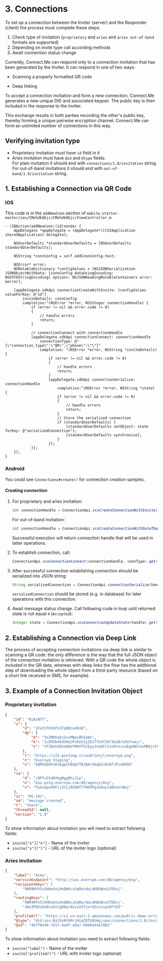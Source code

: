 # 3. Connections
To set up a connection between the Inviter (server) and the Responder (client) the process must complete these steps: <!--[Q1] Is this correct?-->

  1. Check type of invitation (`proprietary` and `aries` and `aries out-of-band` formats are supported)
  2. Depending on invite type call according methods
  3. Await connection status change

 Currently, Connect.Me can respond only to a connection invitation that has been generated by the Inviter. It can respond in one of two ways: 
 
 * Scanning a properly formatted QR code
 
 * Deep linking 

To accept a connection invitation and form a new connection, Connect.Me generates a new unique DID and associated keypair. The public key is then included in the response to the Inviter. 

This exchange results in both parties recording the other's public key, thereby forming a unique pairwise encryption channel. Connect.Me can form an unlimited number of connections in this way.


## Verifying invitation type

* Proprietary invitation must have `id` field in it 
* Aries invitation must have `@id` and `@type` fields.\
  For plain invitation it should end with `connections/1.0/invitation` string.\
  For out-of-band invitations it should end with `out-of-band/1.0/invitation` string.

## 1. Establishing a Connection via QR Code



### iOS
This code is in the `addNewConn` section of `mobile-starter-master/ios/CMeSdkObjc/CMeSdkObjc/ViewController.m`

<!--[Q2] For what purpose is this code provided? Are they supposed to study it? Edit it? Do you want to define any of the variables?-->


```objC
- (IBAction)addNewConn:(id)sender {
    AppDelegate *appDelegate = (AppDelegate*)[[UIApplication sharedApplication] delegate];

    NSUserDefaults *standardUserDefaults = [NSUserDefaults standardUserDefaults];

    NSString *connConfig = self.addConnConfig.text;

    NSError* error;
    NSMutableDictionary *configValues = [NSJSONSerialization JSONObjectWithData: [connConfig dataUsingEncoding: NSUTF8StringEncoding] options: NSJSONReadingMutableContainers error: &error];

    [appDelegate.sdkApi connectionCreateWithInvite: [configValues valueForKey: @"id"]
        inviteDetails: connConfig
        completion:^(NSError *error, NSInteger connectionHandle) {
            if (error != nil && error.code != 0)
            {
                // handle errors
                return;
            }

            // connectionConnect with connectionHandle
            [appDelegate.sdkApi connectionConnect: connectionHandle
                connectionType: @"{\"connection_type\":\"QR\",\"phone\":\"\"}"
                completion: ^(NSError *error, NSString *inviteDetails) {
                    if (error != nil && error.code != 0)
                    {
                        // handle errors
                        return;
                    }
                    [appDelegate.sdkApi connectionSerialize: connectionHandle
                        completion:^(NSError *error, NSString *state) {
                        if (error != nil && error.code != 0)
                        {
                            // handle errors
                            return;
                        }
                        // Store the serialized connection
                        if (standardUserDefaults) {
                            [standardUserDefaults setObject: state forKey: @"serializedConnection"];
                            [standardUserDefaults synchronize];
                        }
                    }];
            }];
    }];
}
```


### Android

You could see `Connections#create()` for connection creation samples.

####  Creating connection

1. For proprietary and aries invitation:

    ```java
    int connectionHandle = ConnectionApi.vcxCreateConnectionWithInvite(invitationId, invitationDetails).get();
    ```

    For out-of-band invitation:
    ```java
    int connectionHandle = ConnectionApi.vcxCreateConnectionWithOutofbandInvite(invitationId, invitationDetails).get();
    ```

    Successful execution will return connection handle that will be used in latter operations.

2. To establish connection, call:
    ```java
    ConnectionApi.vcxConnectionConnect(connectionHandle, connType).get();
    ```

3. After successful connection establishing connection should be serialized into JSON string:
    ```java
    String serializedConnection = ConnectionApi.connectionSerialize(handle).get();
    ```
    `serialzedConnection` should be stored (e.g. in database) for later operations with this connection.

4. Await message status change. Call following code in loop until returned state is not equal `4` (`Accepted`):
    ```java
    Integer state = ConnectionApi.vcxConnectionUpdateState(handle).get();
    ```

## 2. Establishing a Connection via Deep Link

The process of accepting connection invitations via deep link is similar to scanning a QR code: the only difference is the way that the full JSON object of the connection invitation is retrieved. With a QR code the whole object is included in the QR data, whereas with deep links the flow has the additional step of downloading the whole object from a third-party resource (based on a short link received in SMS, for example). 

<!--[Q4] How do they set up a deep link? Do we need instructions here or code examples?-->

## 3. Example of a Connection Invitation Object

<!--[Q5] Is this an example of a deep link?-->

<!--[Q6] What do the attributes mean? l = link, n = name, what else?-->

### Proprietary invitation 

```json 
{
    "id": "NjAzNTY",
    "s": {
        "d": "JFatV7UCKPsSTqDBcuUBiN",
        "dp": {
            "d": "3x2MKKabjGxvMQwLBk5yWn",
            "k": "2cDPDb4bdSW1UFtKUV2y2b1TfG4T36T3miBrLRsFnwLx",
            "s": "YFZQahGN2o08VtMKVTOJIpyJnoQFC2snMre/xabgGNOlUuMNAjtFCwvlVGbPdQ92Kh4iYiHadkjdv81y5OeJCA=="
        },
        "l": "https://s22.postimg.cc/wu8r1enjl/evernym.png",
        "n": "Evernym Staging",
        "v": "AQMSbbDhsRJbgpLh84pFTBJBArh6qQ2vBiBfJPzeEMZA"
    },
    "sa": {
        "d": "j9PTs554BYkgMggRhiJip",
        "e": "eas.pstg.evernym.com:80/agency/msg",
        "v": "PyGuGpa49Fii2CLiRG6Wff7NddPg3aAuyi4BXzerWwj"
    },
    "sc": "MS-101",
    "sm": "message created",
    "t": "there",
    "threadId": null,
    "version": "1.0"
}
```
To show information about invitation you will need to extract following fields:
- `invite["s"]["n"]` - Name of the inviter
- `invite["s"]["l"]` - URL of the inviter logo (optional)

### Aries invitation

```json
{
    "label": "Acme",
    "serviceEndpoint": "http://vas.evernym.com:80/agency/msg",
    "recipientKeys": [
        "9NR9NYh5z5HHu6nLHnQWXczUqRwrdoL4KBUWvo2fE6vj"
    ],
    "routingKeys": [
        "9NR9NYh5z5HHu6nLHnQWXczUqRwrdoL4KBUWvo2fE6vj",
        "3mo3P6XzDzBvuktCgDQarACzzeV7zxrSExnicpuH7t83"
    ],
    "profileUrl": "https://s3.us-east-2.amazonaws.com/public-demo-artifacts/demo-icons/cbACME.png",
    "@type": "did:sov:BzCbsNYhMrjHiqZDTUASHg;spec/connections/1.0/invitation",
    "@id": "467f6449-7d1f-4a9f-ada7-09d6444af083"
}
```
To show information about invitation you need to extract following fields:
- `invite["label"]` - Name of the inviter
- `invite["profileUrl"]` - URL with inviter logo (optional)